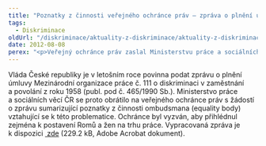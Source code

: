 ```yaml
---
title: "Poznatky z činnosti veřejného ochránce práv – zpráva o plnění úmluvy Mezinárodní organizace práce č. 111 o diskriminaci v zaměstnání a povolání z roku 1958"
tags:
  - Diskriminace
oldUrl: "/diskriminace/aktuality-z-diskriminace/aktuality-z-diskriminace-2012/poznatky-z-cinnosti-verejneho-ochrance-prav-zprava-o-plneni-umluvy-mezinarodni-organi/"
date: 2012-08-08
perex: "<p>Veřejný ochránce práv zaslal Ministerstvu práce a sociálních věcí ČR zprávu o svých zkušenostech při řešení případů diskriminace v oblasti zaměstnání a povolání.</p>"
---
```


<!-- imported from the old website -->

<p class="align-blok">Vláda České republiky je v letošním roce povinna podat zprávu o plnění úmluvy Mezinárodní organizace práce č. 111 o diskriminaci v zaměstnání a povolání z roku 1958 (publ. pod č. 465/1990 Sb.). Ministerstvo práce a sociálních věcí ČR se proto obrátilo na veřejného ochránce práv s žádostí o zprávu sumarizující poznatky z činnosti ombudsmana (equality body) vztahující se k této problematice. Ochránce byl vyzván, aby přihlédnul zejména k postavení Romů a žen na trhu práce. Vypracovaná zpráva je k dispozici <a title="Otevření do nového okna" href="https://www.ochrance.cz/fileadmin/user_upload/DISKRIMINACE/aktuality/Poznatky_z_cinnosti_ILO.pdf" target="_blank"><img alt="" src="https://www.ochrance.cz/typo3/ext/od_linkdesc/icons/pdf.gif" class="od_linkdesc_icon" /> zde</a> (229.2 kB, Adobe Acrobat dokument). </p><p class="align-blok"></p>
